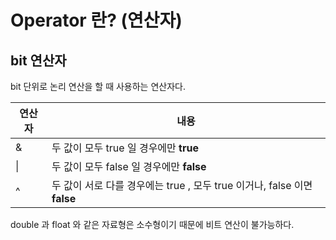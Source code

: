 # Operator 란? (연산자)

## bit 연산자
bit 단위로 논리 연산을 할 때 사용하는 연산자다.

연산자 | 내용
|------|-----|
| & |두 값이 모두 true 일 경우에만 <b>true</b>| 
| \| |두 값이 모두 false 일 경우에만 <b>false</b>|
| ^ | 두 값이 서로 다를 경우에는 true , 모두 true 이거나, false 이면 <b>false</b>|

double 과 float 와 같은 자료형은 소수형이기 때문에 비트 연산이 불가능하다.
